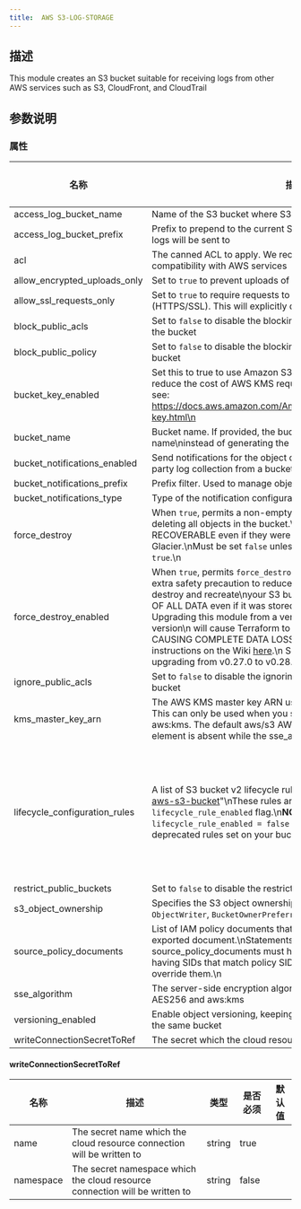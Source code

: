 ```yaml
---
title:  AWS S3-LOG-STORAGE
---
```


## 描述

This module creates an S3 bucket suitable for receiving logs from other AWS services such as S3, CloudFront, and CloudTrail

## 参数说明


### 属性

 名称 | 描述 | 类型 | 是否必须 | 默认值 
 ------------ | ------------- | ------------- | ------------- | ------------- 
 access_log_bucket_name | Name of the S3 bucket where S3 access logs will be sent to | string | false |  
 access_log_bucket_prefix | Prefix to prepend to the current S3 bucket name, where S3 access logs will be sent to | string | false |  
 acl | The canned ACL to apply. We recommend log-delivery-write for compatibility with AWS services | string | false |  
 allow_encrypted_uploads_only | Set to `true` to prevent uploads of unencrypted objects to S3 bucket | bool | false |  
 allow_ssl_requests_only | Set to `true` to require requests to use Secure Socket Layer (HTTPS/SSL). This will explicitly deny access to HTTP requests | bool | false |  
 block_public_acls | Set to `false` to disable the blocking of new public access lists on the bucket | bool | false |  
 block_public_policy | Set to `false` to disable the blocking of new public policies on the bucket | bool | false |  
 bucket_key_enabled | Set this to true to use Amazon S3 Bucket Keys for SSE-KMS, which reduce the cost of AWS KMS requests.\n\nFor more information, see: https://docs.aws.amazon.com/AmazonS3/latest/userguide/bucket-key.html\n | bool | false |  
 bucket_name | Bucket name. If provided, the bucket will be created with this name\ninstead of generating the name from the context.\n | string | false |  
 bucket_notifications_enabled | Send notifications for the object created events. Used for 3rd-party log collection from a bucket | bool | false |  
 bucket_notifications_prefix | Prefix filter. Used to manage object notifications | string | false |  
 bucket_notifications_type | Type of the notification configuration. Only SQS is supported. | string | false |  
 force_destroy | When `true`, permits a non-empty S3 bucket to be deleted by first deleting all objects in the bucket.\nTHESE OBJECTS ARE NOT RECOVERABLE even if they were versioned and stored in Glacier.\nMust be set `false` unless `force_destroy_enabled` is also `true`.\n | bool | false |  
 force_destroy_enabled | When `true`, permits `force_destroy` to be set to `true`.\nThis is an extra safety precaution to reduce the chance that Terraform will destroy and recreate\nyour S3 bucket, causing COMPLETE LOSS OF ALL DATA even if it was stored in Glacier.\n\nWARNING: Upgrading this module from a version prior to 0.27.0 to this version\n  will cause Terraform to delete your existing S3 bucket CAUSING COMPLETE DATA LOSS\n  unless you follow the upgrade instructions on the Wiki [here](https://github.com/cloudposse/terraform-aws-s3-log-storage/wiki/Upgrading-to-v0.27.0-(POTENTIAL-DATA-LOSS)).\n  See additional instructions for upgrading from v0.27.0 to v0.28.0 [here](https://github.com/cloudposse/terraform-aws-s3-log-storage/wiki/Upgrading-to-v0.28.0-and-AWS-provider-v4-(POTENTIAL-DATA-LOSS)).\n\n | bool | false |  
 ignore_public_acls | Set to `false` to disable the ignoring of public access lists on the bucket | bool | false |  
 kms_master_key_arn | The AWS KMS master key ARN used for the SSE-KMS encryption. This can only be used when you set the value of sse_algorithm as aws:kms. The default aws/s3 AWS KMS master key is used if this element is absent while the sse_algorithm is aws:kms | string | false |  
 lifecycle_configuration_rules | A list of S3 bucket v2 lifecycle rules, as specified in [terraform-aws-s3-bucket](https://github.com/cloudposse/terraform-aws-s3-bucket)"\nThese rules are not affected by the deprecated `lifecycle_rule_enabled` flag.\n**NOTE:** Unless you also set `lifecycle_rule_enabled = false` you will also get the default deprecated rules set on your bucket.\n | list(object({\n    enabled = bool\n    id      = string\n\n    abort_incomplete_multipart_upload_days = number\n\n    # `filter_and` is the `and` configuration block inside the `filter` configuration.\n    # This is the only place you should specify a prefix.\n    filter_and = any\n    expiration = any\n    transition = list(any)\n\n    noncurrent_version_expiration = any\n    noncurrent_version_transition = list(any)\n  })) | false |  
 restrict_public_buckets | Set to `false` to disable the restricting of making the bucket public | bool | false |  
 s3_object_ownership | Specifies the S3 object ownership control. Valid values are `ObjectWriter`, `BucketOwnerPreferred`, and 'BucketOwnerEnforced'. | string | false |  
 source_policy_documents | List of IAM policy documents that are merged together into the exported document.\nStatements defined in source_policy_documents must have unique SIDs.\nStatement having SIDs that match policy SIDs generated by this module will override them.\n | list(string) | false |  
 sse_algorithm | The server-side encryption algorithm to use. Valid values are AES256 and aws:kms | string | false |  
 versioning_enabled | Enable object versioning, keeping multiple variants of an object in the same bucket | bool | false |  
 writeConnectionSecretToRef | The secret which the cloud resource connection will be written to | [writeConnectionSecretToRef](#writeConnectionSecretToRef) | false |  


#### writeConnectionSecretToRef

 名称 | 描述 | 类型 | 是否必须 | 默认值 
 ------------ | ------------- | ------------- | ------------- | ------------- 
 name | The secret name which the cloud resource connection will be written to | string | true |  
 namespace | The secret namespace which the cloud resource connection will be written to | string | false |  
